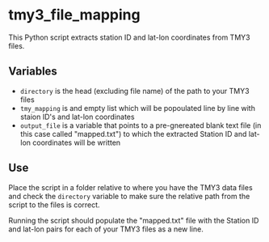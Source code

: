 # tmy3_file_mapping
This Python script extracts station ID and lat-lon coordinates from TMY3 files.

## Variables
* `directory` is the head (excluding file name) of the path to your TMY3 files
* `tmy_mapping` is and empty list which will be popoulated line by line with staion ID's and lat-lon coordinates
* `output_file` is a variable that points to a pre-gnereated blank text file (in this case called "mapped.txt") to which the extracted Station ID and lat-lon coordinates will be written

## Use
Place the script in a folder relative to where you have the TMY3 data files and check the `directory` variable to make sure the relative path from the script to the files is correct.

Running the script should populate the "mapped.txt" file with the Station ID and lat-lon pairs for each of your TMY3 files as a new line.
